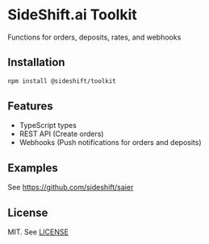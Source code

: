 # SideShift.ai Toolkit

Functions for orders, deposits, rates, and webhooks

## Installation

```bash
npm install @sideshift/toolkit
```

## Features

- TypeScript types
- REST API (Create orders)
- Webhooks (Push notifications for orders and deposits)

## Examples

See https://github.com/sideshift/saier

## License

MIT. See [LICENSE](LICENSE)
